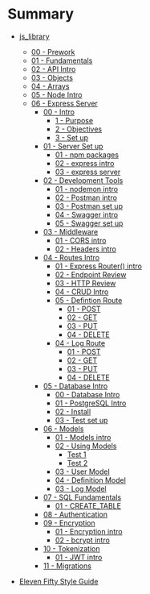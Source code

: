 # Summary
* [js_library]()
    * [00 - Prework]()
    * [01 - Fundamentals]()
    * [02 - API Intro]()
    * [03 - Objects]()
    * [04 - Arrays]()
    * [05 - Node Intro]()
    * [06 - Express Server]()
        * [00 - Intro ]()
            * [1 - Purpose](javascript_library/06-Express-Server/00-intro/01-purpose.md)
            * [2 - Objectives](javascript_library/06-Express-Server/00-intro/02-set-up.md)
            * [3 - Set up](javascript_library/06-Express-Server/00-intro/03-documentation.md)
        * [01 - Server Set up]()
            * [01 - npm packages](javascript_library/06-Express-Server/01-server-setup/01-server-package.md)
            * [02 - express intro]()
            * [03 - express server]()
        * [02 - Development Tools]()
            * [01 - nodemon intro](javascript_library/06-Express-Server/02-dev-tools/01-nodemon-intro.md)
            * [02 - Postman intro]()
            * [03 - Postman set up]()
            * [04 - Swagger intro]()
            * [05 - Swagger set up]()
        * [03 - Middleware]()
            * [01 - CORS intro]()
            * [02 - Headers intro]()
        * [04 - Routes Intro]()
            * [01 - Express Router() intro]()
            * [02 - Endpoint Review]()
            * [03 - HTTP Review]()
            * [04 - CRUD Intro]()
            * [05 - Defintion Route]()
                * [01 - POST]()
                * [02 - GET]()
                * [03 - PUT]()
                * [04 - DELETE]()
            * [04 - Log Route]()
                * [01 - POST]()
                * [02 - GET]()
                * [03 - PUT]()
                * [04 - DELETE]()
        * [05 - Database Intro]()
            * [00 - Database Intro](javascript_library/06-Express-Server/05-db/00-db-intro.md)
            * [01 - PostgreSQL Intro](javascript_library/06-Express-Server/05-db/01-pg-intro.md)
            * [02 - Install](javascript_library/06-Express-Server/05-db/02-pg-install.md)
            * [03 - Test set up](javascript_library/06-Express-Server/05-db/03-pg-test.md)
        * [06 - Models]()
            * [01 - Models intro]()
            * [02 - Using Models]()
                * [Test 1](javascript_library/06-Express-Server/06-models/02-testpost/01-testpost-one.md)
                * [Test 2](javascript_library/06-Express-Server/06-models/02-testpost/02-testpost-two.md)
            * [03 - User Model]()
            * [04 - Definition Model]()
            * [03 - Log Model]()
        * [07 - SQL Fundamentals]()
            * [01 - CREATE_TABLE]()
        * [08 - Authentication]()
        * [09 - Encryption]()
            * [01 - Encryption intro]()
            * [02 - bcrypt intro]()   
        * [10 - Tokenization]()
            * [01 - JWT intro]()
        * [11 - Migrations]()
   

* [Eleven Fifty Style Guide](StyleGuide/StyleGuide.md)